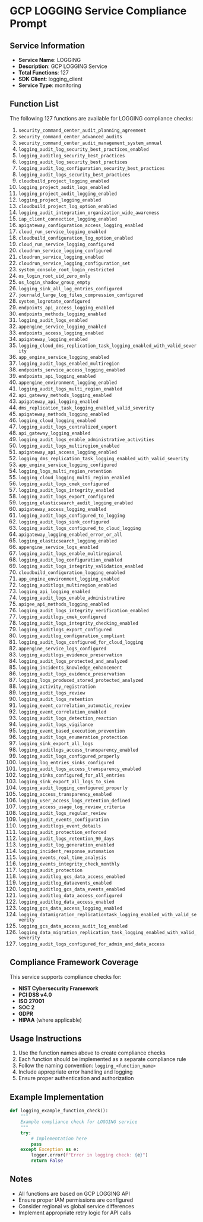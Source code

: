 # GCP LOGGING Service Compliance Prompt

## Service Information
- **Service Name**: LOGGING
- **Description**: GCP LOGGING Service
- **Total Functions**: 127
- **SDK Client**: logging_client
- **Service Type**: monitoring

## Function List
The following 127 functions are available for LOGGING compliance checks:

1. `security_command_center_audit_planning_agreement`
2. `security_command_center_advanced_audits`
3. `security_command_center_audit_management_system_annual`
4. `logging_audit_log_security_best_practices_enabled`
5. `logging_auditlog_security_best_practices`
6. `logging_audit_log_security_best_practices`
7. `logging_audit_log_configuration_security_best_practices`
8. `logging_audit_logs_security_best_practices`
9. `cloudbuild_project_logging_enabled`
10. `logging_project_audit_logs_enabled`
11. `logging_project_audit_logging_enabled`
12. `logging_project_logging_enabled`
13. `cloudbuild_project_log_option_enabled`
14. `logging_audit_integration_organization_wide_awareness`
15. `iap_client_connection_logging_enabled`
16. `apigateway_configuration_access_logging_enabled`
17. `cloud_run_service_logging_enabled`
18. `cloudbuild_configuration_log_option_enabled`
19. `cloud_run_service_logging_configured`
20. `cloudrun_service_logging_configured`
21. `cloudrun_service_logging_enabled`
22. `cloudrun_service_logging_configuration_set`
23. `system_console_root_login_restricted`
24. `os_login_root_uid_zero_only`
25. `os_login_shadow_group_empty`
26. `logging_sink_all_log_entries_configured`
27. `journald_large_log_files_compression_configured`
28. `system_logrotate_configured`
29. `endpoints_api_access_logging_enabled`
30. `endpoints_methods_logging_enabled`
31. `logging_audit_logs_enabled`
32. `appengine_service_logging_enabled`
33. `endpoints_access_logging_enabled`
34. `apigateway_logging_enabled`
35. `logging_cloud_dms_replication_task_logging_enabled_with_valid_severity`
36. `app_engine_service_logging_enabled`
37. `logging_audit_logs_enabled_multiregion`
38. `endpoints_service_access_logging_enabled`
39. `endpoints_api_logging_enabled`
40. `appengine_environment_logging_enabled`
41. `logging_audit_logs_multi_region_enabled`
42. `api_gateway_methods_logging_enabled`
43. `apigateway_api_logging_enabled`
44. `dms_replication_task_logging_enabled_valid_severity`
45. `apigateway_methods_logging_enabled`
46. `logging_cloud_logging_enabled`
47. `logging_audit_logs_centralized_export`
48. `api_gateway_logging_enabled`
49. `logging_audit_logs_enable_administrative_activities`
50. `logging_audit_logs_multiregion_enabled`
51. `apigateway_api_access_logging_enabled`
52. `logging_dms_replication_task_logging_enabled_with_valid_severity`
53. `app_engine_service_logging_configured`
54. `logging_logs_multi_region_retention`
55. `logging_cloud_logging_multi_region_enabled`
56. `logging_audit_logs_cmek_configured`
57. `logging_audit_logs_integrity_enabled`
58. `logging_audit_logs_export_configured`
59. `logging_elasticsearch_audit_logging_enabled`
60. `apigateway_access_logging_enabled`
61. `logging_audit_logs_configured_to_logging`
62. `logging_audit_logs_sink_configured`
63. `logging_audit_logs_configured_to_cloud_logging`
64. `apigateway_logging_enabled_error_or_all`
65. `logging_elasticsearch_logging_enabled`
66. `appengine_service_logs_enabled`
67. `logging_audit_logs_enable_multiregional`
68. `logging_audit_log_configuration_enabled`
69. `logging_audit_logs_integrity_validation_enabled`
70. `cloudbuild_configuration_logging_enabled`
71. `app_engine_environment_logging_enabled`
72. `logging_auditlogs_multiregion_enabled`
73. `logging_api_logging_enabled`
74. `logging_audit_logs_enable_administrative`
75. `apigee_api_methods_logging_enabled`
76. `logging_audit_logs_integrity_verification_enabled`
77. `logging_auditlogs_cmek_configured`
78. `logging_audit_logs_integrity_checking_enabled`
79. `logging_auditlogs_export_configured`
80. `logging_auditlog_configuration_compliant`
81. `logging_audit_logs_configured_for_cloud_logging`
82. `appengine_service_logs_configured`
83. `logging_auditlogs_evidence_preservation`
84. `logging_audit_logs_protected_and_analyzed`
85. `logging_incidents_knowledge_enhancement`
86. `logging_audit_logs_evidence_preservation`
87. `logging_logs_produced_stored_protected_analyzed`
88. `logging_activity_registration`
89. `logging_audit_logs_review`
90. `logging_audit_logs_retention`
91. `logging_event_correlation_automatic_review`
92. `logging_event_correlation_enabled`
93. `logging_audit_logs_detection_reaction`
94. `logging_audit_logs_vigilance`
95. `logging_event_based_execution_prevention`
96. `logging_audit_logs_enumeration_protection`
97. `logging_sink_export_all_logs`
98. `logging_auditlogs_access_transparency_enabled`
99. `logging_audit_logs_configured_properly`
100. `logging_log_entries_sinks_configured`
101. `logging_audit_logs_access_transparency_enabled`
102. `logging_sinks_configured_for_all_entries`
103. `logging_sink_export_all_logs_to_siem`
104. `logging_audit_logging_configured_properly`
105. `logging_access_transparency_enabled`
106. `logging_user_access_logs_retention_defined`
107. `logging_access_usage_log_review_criteria`
108. `logging_audit_logs_regular_review`
109. `logging_audit_events_configuration`
110. `logging_auditlogs_event_details`
111. `logging_audit_protection_enforced`
112. `logging_audit_logs_retention_90_days`
113. `logging_audit_log_generation_enabled`
114. `logging_incident_response_automation`
115. `logging_events_real_time_analysis`
116. `logging_events_integrity_check_monthly`
117. `logging_audit_protection`
118. `logging_auditlog_gcs_data_access_enabled`
119. `logging_auditlog_dataevents_enabled`
120. `logging_auditlog_gcs_data_events_enabled`
121. `logging_auditlog_data_access_configured`
122. `logging_auditlog_data_access_enabled`
123. `logging_gcs_data_access_logging_enabled`
124. `logging_datamigration_replicationtask_logging_enabled_with_valid_severity`
125. `logging_gcs_data_access_audit_log_enabled`
126. `logging_data_migration_replication_task_logging_enabled_with_valid_severity`
127. `logging_audit_logs_configured_for_admin_and_data_access`


## Compliance Framework Coverage
This service supports compliance checks for:
- **NIST Cybersecurity Framework**
- **PCI DSS v4.0**
- **ISO 27001**
- **SOC 2**
- **GDPR**
- **HIPAA** (where applicable)

## Usage Instructions
1. Use the function names above to create compliance checks
2. Each function should be implemented as a separate compliance rule
3. Follow the naming convention: `logging_<function_name>`
4. Include appropriate error handling and logging
5. Ensure proper authentication and authorization

## Example Implementation
```python
def logging_example_function_check():
    """
    Example compliance check for LOGGING service
    """
    try:
        # Implementation here
        pass
    except Exception as e:
        logger.error(f"Error in logging check: {e}")
        return False
```

## Notes
- All functions are based on GCP LOGGING API
- Ensure proper IAM permissions are configured
- Consider regional vs global service differences
- Implement appropriate retry logic for API calls
